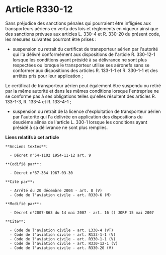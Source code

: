 # Article R330-12

Sans préjudice des sanctions pénales qui pourraient être infligées aux transporteurs aériens en vertu des lois et règlements
en vigueur ainsi que des sanctions prévues aux articles L. 330-4 et R. 330-20 du présent code, les mesures suivantes pourront
être prises :

- suspension ou retrait du certificat de transporteur aérien par l'autorité qui l'a délivré conformément aux dispositions de
l'article R. 330-12-1 lorsque les conditions ayant présidé à sa délivrance ne sont plus respectées ou lorsque le transporteur
utilise ses aéronefs sans se conformer aux dispositions des articles R. 133-1-1 et R. 330-1-1 et des arrêtés pris pour leur
application ; 

Le certificat de transporteur aérien peut également être suspendu ou retiré par la même autorité et dans les mêmes conditions
lorsque l'entreprise ne se conforme pas à ses obligations telles qu'elles résultent des articles R. 133-1-3, R. 133-4 et R.
133-4-1 ;

- suspension ou retrait de la licence d'exploitation de transporteur aérien par l'autorité qui l'a délivrée en application
des dispositions du deuxième alinéa de l'article L. 330-1 lorsque les conditions ayant présidé à sa délivrance ne sont plus
remplies.

**Liens relatifs à cet article**

	**Anciens textes**:

	  - Décret n°54-1102 1954-11-12 art. 9

	**Codifié par**:

	  - Décret n°67-334 1967-03-30

	**Cité par**:

	  - Arrêté du 20 décembre 2004 - art. 8 (V)
	  - Code de l'aviation civile - art. R330-6 (M)

	**Modifié par**:

	  - Décret n°2007-863 du 14 mai 2007 - art. 16 () JORF 15 mai 2007

	**Cite**:

	  - Code de l'aviation civile - art. L330-4 (VT)
	  - Code de l'aviation civile - art. R133-1-1 (V)
	  - Code de l'aviation civile - art. R330-1-1 (V)
	  - Code de l'aviation civile - art. R330-12-1 (V)
	  - Code de l'aviation civile - art. R330-20 (V)
